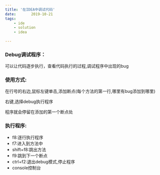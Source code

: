 ```yaml
---
title: '在IDEA中调试代码'
date:       2019-10-21
tags:
	- ide
	- solution
	- idea
	
---
```


### Debug调试程序：
可以让代码逐步执行，查看代码执行的过程,调试程序中出现的bug
### 使用方式:
在行号的右边,鼠标左键单击,添加断点(每个方法的第一行,哪里有bug添加到哪里)

右键,选择debug执行程序

程序就会停留在添加的第一个断点处

### 执行程序:
- f8:逐行执行程序
- f7:进入到方法中
- shift+f8:跳出方法
- f9:跳到下一个断点
- ctrl+f2:退出debug模式,停止程序
- console控制台
